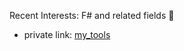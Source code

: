 Recent Interests: F# and related fields 👼

- private link: [my_tools](https://github.com/shirakurak/my_tools)
